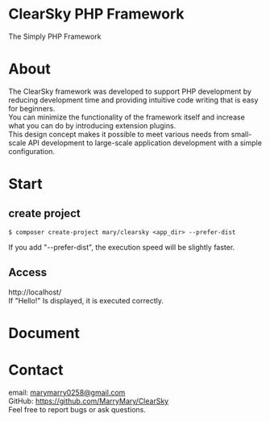 # ClearSky PHP Framework
The Simply PHP Framework  

# About
The ClearSky framework was developed to support PHP development by reducing development time and providing intuitive code writing that is easy for beginners.  
You can minimize the functionality of the framework itself and increase what you can do by introducing extension plugins.  
This design concept makes it possible to meet various needs from small-scale API development to large-scale application development with a simple configuration.  

# Start
## create project
```
$ composer create-project mary/clearsky <app_dir> --prefer-dist
```  
If you add "--prefer-dist", the execution speed will be slightly faster.  

## Access
http://localhost/<YOUR-PROJECT-DIR>  
If "Hello!" Is displayed, it is executed correctly.  
  
# Document

# Contact
email: marymarry0258@gmail.com  
GitHub: https://github.com/MarryMary/ClearSky  
Feel free to report bugs or ask questions.
